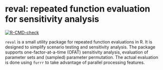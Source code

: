 # reval: repeated function evaluation for sensitivity analysis
<!-- badges: start -->
[![R-CMD-check](https://github.com/mkoohafkan/reval/workflows/R-CMD-check/badge.svg)](https://github.com/mkoohafkan/reval/actions)
<!-- badges: end -->

`reval` is a small utility package for repeated function evaluations
in R. It is designed to simplify scenario testing and sensitivity
analysis. The package supports one-factor-at-a-time (OFAT) sensitivity
analysis, evaluation of parameter sets and (sampled) parameter
permutation. The actual evaluation is done using `furrr` to take
advantage of parallel processing features.
